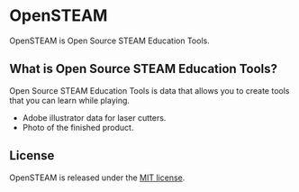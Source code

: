 # OpenSTEAM
OpenSTEAM is Open Source STEAM Education Tools.    
## What is Open Source STEAM Education Tools?
Open Source STEAM Education Tools is data that allows you to create tools that you can learn while playing.
* Adobe illustrator data for laser cutters. 
* Photo of the finished product.     
## License
OpenSTEAM is released under the [MIT license](https://opensource.org/licenses/mit-license.php).


